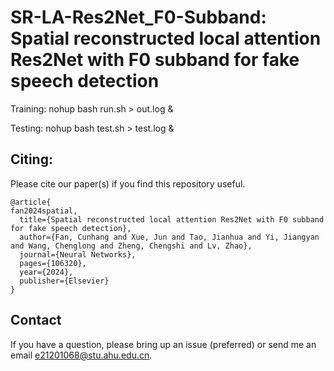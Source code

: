 # SR-LA-Res2Net_F0-Subband: Spatial reconstructed local attention Res2Net with F0 subband for fake speech detection

Training: nohup bash run.sh > out.log &

Testing: nohup bash test.sh > test.log &

## Citing:

Please cite our paper(s) if you find this repository useful.

``` 
@article{
fan2024spatial,
  title={Spatial reconstructed local attention Res2Net with F0 subband for fake speech detection},
  author={Fan, Cunhang and Xue, Jun and Tao, Jianhua and Yi, Jiangyan and Wang, Chenglong and Zheng, Chengshi and Lv, Zhao},
  journal={Neural Networks},
  pages={106320},
  year={2024},
  publisher={Elsevier}
}
```  

 ## Contact
 
If you have a question, please bring up an issue (preferred) or send me an email e21201068@stu.ahu.edu.cn.
